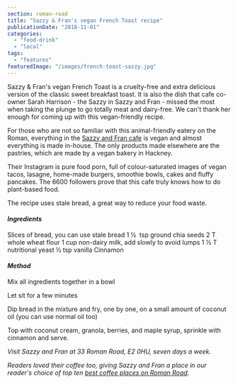 ```yaml
---
section: roman-road
title: "Sazzy & Fran's vegan French Toast recipe"
publicationDate: "2018-11-01"
categories: 
  - "food-drink"
  - "local"
tags: 
  - "features"
featuredImage: "/images/french-toast-sazzy.jpg"
---
```


Sazzy & Fran's vegan French Toast is a cruelty-free and extra delicious version of the classic sweet breakfast toast. It is also the dish that cafe co-owner Sarah Harrison - the Sazzy in Sazzy and Fran - missed the most when taking the plunge to go totally meat and dairy-free. We can't thank her enough for coming up with this vegan-friendly recipe.

For those who are not so familiar with this animal-friendly eatery on the Roman, everything in the [Sazzy and Fran cafe](https://romanroadlondon.com/new-sazzy-and-fran-vegan-cafe/) is vegan and almost everything is made in-house. The only products made elsewhere are the pastries, which are made by a vegan bakery in Hackney.

Their Instagram is pure food porn, full of colour-saturated images of vegan tacos, lasagne, home-made burgers, smoothie bowls, cakes and fluffy pancakes. The 6600 followers prove that this cafe truly knows how to do plant-based food.

The recipe uses stale bread, a great way to reduce your food waste.

#### _Ingredients_

Slices of bread, you can use stale bread 1 ½  tsp ground chia seeds 2 T whole wheat flour 1 cup non-dairy milk, add slowly to avoid lumps 1 ½ T nutritional yeast ½ tsp vanilla Cinnamon

#### _Method_

Mix all ingredients together in a bowl

Let sit for a few minutes

Dip bread in the mixture and fry, one by one, on a small amount of coconut oil (you can use normal oil too)

Top with coconut cream, granola, berries, and maple syrup, sprinkle with cinnamon and serve.

_Visit Sazzy and Fran at_ _33 Roman Road, E2 0HU, seven days a week._ 

_Readers loved their coffee too, giving Sazzy and Fran a place in our reader's choice of top ten [best coffee places on Roman Road](https://romanroadlondon.com/best-coffee-places/)._
